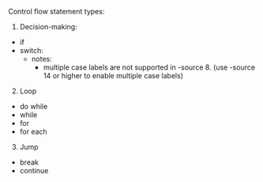 Control flow statement types:
1. Decision-making:
- if
- switch: 
  - notes: 
    - multiple case labels are not supported in -source 8. (use -source 14 or higher to enable multiple case labels)
2. Loop
- do while
- while
- for
- for each
3. Jump
- break
- continue